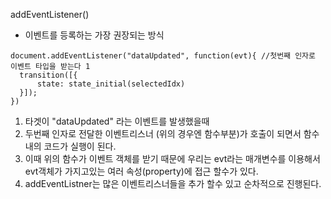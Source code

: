addEventListener()
- 이벤트를 등록하는 가장 권장되는 방식 

```
document.addEventListener("dataUpdated", function(evt){ //첫번째 인자로 이벤트 타입을 받는다 1
  transition([{
      state: state_initial(selectedIdx)
  }]);
})

```

1. 타겟이 "dataUpdated" 라는 이벤트를 발생했을때 
2. 두번째 인자로 전달한 이벤트리스너 (위의 경우엔 함수부분)가 호출이 되면서 함수내의 코드가 실행이 된다. 
3. 이때 위의 함수가 이벤트 객체를 받기 때문에 우리는 evt라는 매개변수를 이용해서 evt객체가 가지고있는 여러 속성(property)에 접근 
   할수가 있다.
4. addEventListner는 많은 이벤트리스너들을 추가 할수 있고 순차적으로 진행된다. 
